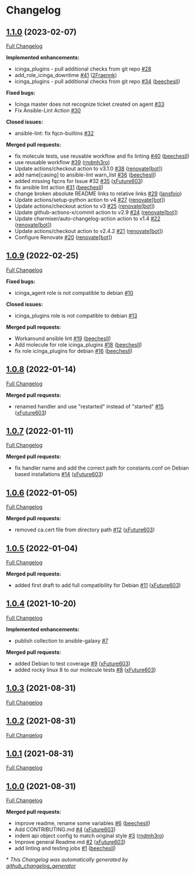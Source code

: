 # Changelog

## [1.1.0](https://github.com/T-Systems-MMS/ansible-collection-icinga/tree/1.1.0) (2023-02-07)

[Full Changelog](https://github.com/T-Systems-MMS/ansible-collection-icinga/compare/1.0.9...1.1.0)

**Implemented enhancements:**

- icinga\_plugins - pull additional checks from git repo [\#28](https://github.com/T-Systems-MMS/ansible-collection-icinga/issues/28)
- add\_role\_icinga\_downtime [\#41](https://github.com/T-Systems-MMS/ansible-collection-icinga/pull/41) ([2Fraennk](https://github.com/2Fraennk))
-  icinga\_plugins - pull additional checks from git repo [\#34](https://github.com/T-Systems-MMS/ansible-collection-icinga/pull/34) ([beechesII](https://github.com/beechesII))

**Fixed bugs:**

- Icinga master does not recognize ticket created on agent [\#33](https://github.com/T-Systems-MMS/ansible-collection-icinga/issues/33)
- Fix Ansible-Lint Action  [\#30](https://github.com/T-Systems-MMS/ansible-collection-icinga/issues/30)

**Closed issues:**

- ansible-lint: fix fqcn-builtins [\#32](https://github.com/T-Systems-MMS/ansible-collection-icinga/issues/32)

**Merged pull requests:**

- fix molecule tests, use reusable workflow and fix linting [\#40](https://github.com/T-Systems-MMS/ansible-collection-icinga/pull/40) ([beechesII](https://github.com/beechesII))
- use reusable workflow [\#39](https://github.com/T-Systems-MMS/ansible-collection-icinga/pull/39) ([rndmh3ro](https://github.com/rndmh3ro))
- Update actions/checkout action to v3.1.0 [\#38](https://github.com/T-Systems-MMS/ansible-collection-icinga/pull/38) ([renovate[bot]](https://github.com/apps/renovate))
- add name\[casing\] to ansible-lint warn\_list [\#36](https://github.com/T-Systems-MMS/ansible-collection-icinga/pull/36) ([beechesII](https://github.com/beechesII))
- added missing fqcns for Issue  \#32 [\#35](https://github.com/T-Systems-MMS/ansible-collection-icinga/pull/35) ([xFuture603](https://github.com/xFuture603))
- fix ansible lint action [\#31](https://github.com/T-Systems-MMS/ansible-collection-icinga/pull/31) ([beechesII](https://github.com/beechesII))
- change broken absolute README links to relative links [\#29](https://github.com/T-Systems-MMS/ansible-collection-icinga/pull/29) ([lansfojo](https://github.com/lansfojo))
- Update actions/setup-python action to v4 [\#27](https://github.com/T-Systems-MMS/ansible-collection-icinga/pull/27) ([renovate[bot]](https://github.com/apps/renovate))
- Update actions/checkout action to v3 [\#25](https://github.com/T-Systems-MMS/ansible-collection-icinga/pull/25) ([renovate[bot]](https://github.com/apps/renovate))
- Update github-actions-x/commit action to v2.9 [\#24](https://github.com/T-Systems-MMS/ansible-collection-icinga/pull/24) ([renovate[bot]](https://github.com/apps/renovate))
- Update charmixer/auto-changelog-action action to v1.4 [\#22](https://github.com/T-Systems-MMS/ansible-collection-icinga/pull/22) ([renovate[bot]](https://github.com/apps/renovate))
- Update actions/checkout action to v2.4.2 [\#21](https://github.com/T-Systems-MMS/ansible-collection-icinga/pull/21) ([renovate[bot]](https://github.com/apps/renovate))
- Configure Renovate [\#20](https://github.com/T-Systems-MMS/ansible-collection-icinga/pull/20) ([renovate[bot]](https://github.com/apps/renovate))

## [1.0.9](https://github.com/T-Systems-MMS/ansible-collection-icinga/tree/1.0.9) (2022-02-25)

[Full Changelog](https://github.com/T-Systems-MMS/ansible-collection-icinga/compare/1.0.8...1.0.9)

**Fixed bugs:**

- icinga\_agent role is not compatible to debian [\#10](https://github.com/T-Systems-MMS/ansible-collection-icinga/issues/10)

**Closed issues:**

- icinga\_plugins role is not compatible to debian [\#13](https://github.com/T-Systems-MMS/ansible-collection-icinga/issues/13)

**Merged pull requests:**

- Workaround ansible lint [\#19](https://github.com/T-Systems-MMS/ansible-collection-icinga/pull/19) ([beechesII](https://github.com/beechesII))
- Add molecule for role icinga\_plugins [\#18](https://github.com/T-Systems-MMS/ansible-collection-icinga/pull/18) ([beechesII](https://github.com/beechesII))
- fix role icinga\_plugins for debian [\#16](https://github.com/T-Systems-MMS/ansible-collection-icinga/pull/16) ([beechesII](https://github.com/beechesII))

## [1.0.8](https://github.com/T-Systems-MMS/ansible-collection-icinga/tree/1.0.8) (2022-01-14)

[Full Changelog](https://github.com/T-Systems-MMS/ansible-collection-icinga/compare/1.0.7...1.0.8)

**Merged pull requests:**

- renamed handler and use "restarted" instead of "started" [\#15](https://github.com/T-Systems-MMS/ansible-collection-icinga/pull/15) ([xFuture603](https://github.com/xFuture603))

## [1.0.7](https://github.com/T-Systems-MMS/ansible-collection-icinga/tree/1.0.7) (2022-01-11)

[Full Changelog](https://github.com/T-Systems-MMS/ansible-collection-icinga/compare/1.0.6...1.0.7)

**Merged pull requests:**

- fix handler name and add the correct path for constants.conf on Debian based installations [\#14](https://github.com/T-Systems-MMS/ansible-collection-icinga/pull/14) ([xFuture603](https://github.com/xFuture603))

## [1.0.6](https://github.com/T-Systems-MMS/ansible-collection-icinga/tree/1.0.6) (2022-01-05)

[Full Changelog](https://github.com/T-Systems-MMS/ansible-collection-icinga/compare/1.0.5...1.0.6)

**Merged pull requests:**

- removed ca.cert file from directory path [\#12](https://github.com/T-Systems-MMS/ansible-collection-icinga/pull/12) ([xFuture603](https://github.com/xFuture603))

## [1.0.5](https://github.com/T-Systems-MMS/ansible-collection-icinga/tree/1.0.5) (2022-01-04)

[Full Changelog](https://github.com/T-Systems-MMS/ansible-collection-icinga/compare/1.0.4...1.0.5)

**Merged pull requests:**

- added first draft to add full compatibility for Debian [\#11](https://github.com/T-Systems-MMS/ansible-collection-icinga/pull/11) ([xFuture603](https://github.com/xFuture603))

## [1.0.4](https://github.com/T-Systems-MMS/ansible-collection-icinga/tree/1.0.4) (2021-10-20)

[Full Changelog](https://github.com/T-Systems-MMS/ansible-collection-icinga/compare/1.0.3...1.0.4)

**Implemented enhancements:**

- publish collection to ansible-galaxy [\#7](https://github.com/T-Systems-MMS/ansible-collection-icinga/issues/7)

**Merged pull requests:**

- added Debian to test coverage [\#9](https://github.com/T-Systems-MMS/ansible-collection-icinga/pull/9) ([xFuture603](https://github.com/xFuture603))
- added rocky linux 8 to our molecule tests [\#8](https://github.com/T-Systems-MMS/ansible-collection-icinga/pull/8) ([xFuture603](https://github.com/xFuture603))

## [1.0.3](https://github.com/T-Systems-MMS/ansible-collection-icinga/tree/1.0.3) (2021-08-31)

[Full Changelog](https://github.com/T-Systems-MMS/ansible-collection-icinga/compare/1.0.2...1.0.3)

## [1.0.2](https://github.com/T-Systems-MMS/ansible-collection-icinga/tree/1.0.2) (2021-08-31)

[Full Changelog](https://github.com/T-Systems-MMS/ansible-collection-icinga/compare/1.0.1...1.0.2)

## [1.0.1](https://github.com/T-Systems-MMS/ansible-collection-icinga/tree/1.0.1) (2021-08-31)

[Full Changelog](https://github.com/T-Systems-MMS/ansible-collection-icinga/compare/1.0.0...1.0.1)

## [1.0.0](https://github.com/T-Systems-MMS/ansible-collection-icinga/tree/1.0.0) (2021-08-31)

[Full Changelog](https://github.com/T-Systems-MMS/ansible-collection-icinga/compare/cdb54076888588fb8a9a7f3c7596e70c7bb70527...1.0.0)

**Merged pull requests:**

- improve readme, rename some variables [\#6](https://github.com/T-Systems-MMS/ansible-collection-icinga/pull/6) ([beechesII](https://github.com/beechesII))
- Add CONTRIBUTING.md [\#4](https://github.com/T-Systems-MMS/ansible-collection-icinga/pull/4) ([xFuture603](https://github.com/xFuture603))
- indent api object config to match original style [\#3](https://github.com/T-Systems-MMS/ansible-collection-icinga/pull/3) ([rndmh3ro](https://github.com/rndmh3ro))
- Improve general Readme.md [\#2](https://github.com/T-Systems-MMS/ansible-collection-icinga/pull/2) ([xFuture603](https://github.com/xFuture603))
- add linting and testing jobs [\#1](https://github.com/T-Systems-MMS/ansible-collection-icinga/pull/1) ([beechesII](https://github.com/beechesII))



\* *This Changelog was automatically generated by [github_changelog_generator](https://github.com/github-changelog-generator/github-changelog-generator)*

